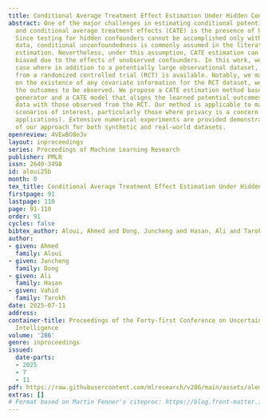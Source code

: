```yaml
---
title: Conditional Average Treatment Effect Estimation Under Hidden Confounders
abstract: One of the major challenges in estimating conditional potential outcomes
  and conditional average treatment effects (CATE) is the presence of hidden confounders.
  Since testing for hidden confounders cannot be accomplished only with observational
  data, conditional unconfoundedness is commonly assumed in the literature of CATE
  estimation. Nevertheless, under this assumption, CATE estimation can be significantly
  biased due to the effects of unobserved confounders. In this work, we consider the
  case where in addition to a potentially large observational dataset, a small dataset
  from a randomized controlled trial (RCT) is available. Notably, we make no assumptions
  on the existence of any covariate information for the RCT dataset, we only require
  the outcomes to be observed. We propose a CATE estimation method based on a pseudo-confounder
  generator and a CATE model that aligns the learned potential outcomes from the observational
  data with those observed from the RCT. Our method is applicable to many practical
  scenarios of interest, particularly those where privacy is a concern (e.g., medical
  applications). Extensive numerical experiments are provided demonstrating the effectiveness
  of our approach for both synthetic and real-world datasets.
openreview: 4VEwBO8o3v
layout: inproceedings
series: Proceedings of Machine Learning Research
publisher: PMLR
issn: 2640-3498
id: aloui25b
month: 0
tex_title: Conditional Average Treatment Effect Estimation Under Hidden Confounders
firstpage: 91
lastpage: 110
page: 91-110
order: 91
cycles: false
bibtex_author: Aloui, Ahmed and Dong, Juncheng and Hasan, Ali and Tarokh, Vahid
author:
- given: Ahmed
  family: Aloui
- given: Juncheng
  family: Dong
- given: Ali
  family: Hasan
- given: Vahid
  family: Tarokh
date: 2025-07-11
address:
container-title: Proceedings of the Forty-first Conference on Uncertainty in Artificial
  Intelligence
volume: '286'
genre: inproceedings
issued:
  date-parts:
  - 2025
  - 7
  - 11
pdf: https://raw.githubusercontent.com/mlresearch/v286/main/assets/aloui25b/aloui25b.pdf
extras: []
# Format based on Martin Fenner's citeproc: https://blog.front-matter.io/posts/citeproc-yaml-for-bibliographies/
---
```


